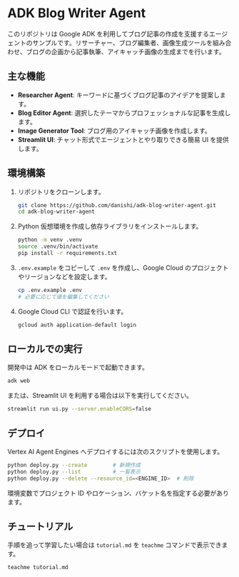 # ADK Blog Writer Agent

このリポジトリは Google ADK を利用してブログ記事の作成を支援するエージェントのサンプルです。リサーチャー、ブログ編集者、画像生成ツールを組み合わせ、ブログの企画から記事執筆、アイキャッチ画像の生成までを行います。

## 主な機能

- **Researcher Agent**: キーワードに基づくブログ記事のアイデアを提案します。
- **Blog Editor Agent**: 選択したテーマからプロフェッショナルな記事を生成します。
- **Image Generator Tool**: ブログ用のアイキャッチ画像を作成します。
- **Streamlit UI**: チャット形式でエージェントとやり取りできる簡易 UI を提供します。

## 環境構築

1. リポジトリをクローンします。
   ```bash
   git clone https://github.com/danishi/adk-blog-writer-agent.git
   cd adk-blog-writer-agent
   ```
2. Python 仮想環境を作成し依存ライブラリをインストールします。
   ```bash
   python -m venv .venv
   source .venv/bin/activate
   pip install -r requirements.txt
   ```
3. `.env.example` をコピーして `.env` を作成し、Google Cloud のプロジェクトやリージョンなどを設定します。
   ```bash
   cp .env.example .env
   # 必要に応じて値を編集してください
   ```
4. Google Cloud CLI で認証を行います。
   ```bash
   gcloud auth application-default login
   ```

## ローカルでの実行

開発中は ADK をローカルモードで起動できます。
```bash
adk web
```
または、Streamlit UI を利用する場合は以下を実行してください。
```bash
streamlit run ui.py --server.enableCORS=false
```

## デプロイ

Vertex AI Agent Engines へデプロイするには次のスクリプトを使用します。
```bash
python deploy.py --create        # 新規作成
python deploy.py --list          # 一覧表示
python deploy.py --delete --resource_id=<ENGINE_ID>  # 削除
```
環境変数でプロジェクト ID やロケーション、バケット名を指定する必要があります。

## チュートリアル

手順を追って学習したい場合は `tutorial.md` を `teachme` コマンドで表示できます。
```bash
teachme tutorial.md
```

